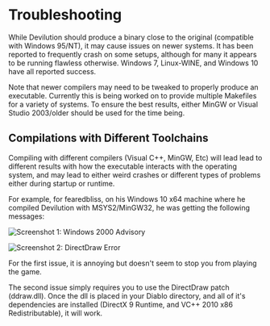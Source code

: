 # Troubleshooting

While Devilution should produce a binary close to the original (compatible with Windows 95/NT), it may cause issues on newer systems. It has been reported to frequently crash on some setups, although for many it appears to be running flawless otherwise. Windows 7, Linux-WINE, and Windows 10 have all reported success.

Note that newer compilers may need to be tweaked to properly produce an executable. Currently this is being worked on to provide multiple Makefiles for a variety of systems. To ensure the best results, either MinGW or Visual Studio 2003/older should be used for the time being.

## Compilations with Different Toolchains
Compiling with different compilers (Visual C++, MinGW, Etc) will lead lead to different
results with how the executable interacts with the operating system, and may lead to either
weird crashes or different types of problems either during startup or runtime.

For example, for fearedbliss, on his Windows 10 x64 machine where he compiled Devilution
with MSYS2/MinGW32, he was getting the following messages:

![Screenshot 1: Windows 2000 Advisory](https://i.imgur.com/ScFLGu5.png)

![Screenshot 2: DirectDraw Error ](https://i.imgur.com/kiWkBuk.png)

For the first issue, it is annoying but doesn't seem to stop you from playing the game.

The second issue simply requires you to use the DirectDraw patch (ddraw.dll). Once the
dll is placed in your Diablo directory, and all of it's dependencies are installed
(DirectX 9 Runtime, and VC++ 2010 x86 Redistributable), it will work.